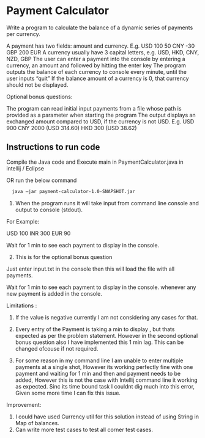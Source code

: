 
# Payment Calculator

Write a program to calculate the balance of a dynamic series of payments per currency.

A payment has two fields: amount and currency. E.g.
USD 100
50 CNY
-30 GBP
200 EUR
A currency usually have 3 capital letters, e.g. USD, HKD, CNY, NZD, GBP
The user can enter a payment into the console by entering a currency, an amount and followed by hitting the enter key
The program outputs the balance of each currency to console every minute, until the user inputs “quit”
If the balance amount of a currency is 0, that currency should not be displayed.

Optional bonus questions:

The program can read initial input payments from a file whose path is provided as a parameter when starting the program
The output displays an exchanged amount compared to USD, if the currency is not USD. E.g.
USD 900
CNY 2000 (USD 314.60)
HKD 300 (USD 38.62)






## Instructions to run code

Compile the Java code and Execute main in PaymentCalculator.java in intellij / Eclipse

OR run the below command

```bash
  java –jar payment-calculator-1.0-SNAPSHOT.jar
```

1. When the program runs it will take input from command line console and output to console (stdout).

For Example:

USD 100
INR 300
EUR 90

Wait for 1 min to see each payment to display in the console.

2. This is for the optional bonus question

Just enter input.txt in the console
then this will load the file with all payments.

Wait for 1 min to see each payment to display in the console. whenever any new payment is added in the console.

Limitations :
1. If the value is negative currently I am not considering any cases for that.

2. Every entry of the Payment is taking a min to display , but thats expected as per the problem statement. However in the second optional bonus question also I have implemented this 1 min lag.
This can be changed ofcouse if not required.

3. For some reason in my command line I am unable to enter multiple payments at a single shot, However its working perfectly fine with one payment and waiting for 1 min and then and payment needs to be added, However this is not the case with Intellij command line it working as expected. Sinc its time bound task I couldnt dig much into this error, Given some more time I can fix this issue.

Improvement:

1. I could have used Currency util for this solution instead of using String in Map of balances.
2. Can write more test cases to test all corner test cases.
